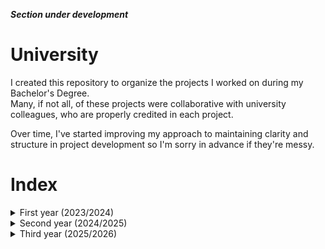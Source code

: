 ___Section under development___

# University
I created this repository to organize the projects I worked on during my Bachelor's Degree. <br/>
Many, if not all, of these projects were collaborative with university colleagues, who are properly credited in each project.  

Over time, I've started improving my approach to maintaining clarity and structure in project development so I'm sorry in advance if they're messy.

# Index
<details>
  <summary>First year (2023/2024)</summary>


  - Computer Architecture/Architettura degli Elaboratori:
    <br/>
  　- SIS<br/>
  　- ASM

<br/>

</details>


<details>
  <summary>Second year (2024/2025)</summary>

  - Software Engineering/Ing. Del Software:
    <br/>
  　- MediGlyk<br/>
    
  - Sistemi Operativi<!--:
    <br/>
  　- SIS<br/>
  　- ASM-->

<br/>

</details>

<details>
  <summary>Third year (2025/2026)</summary>


  - _blank_<!--:
    <br/>
  　- SIS<br/>
  　- ASM-->

<br/>

</details>
